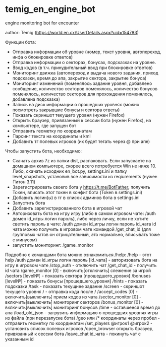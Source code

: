 # temig_en_engine_bot
engine monitoring bot for encounter

author: Temig (https://world.en.cx/UserDetails.aspx?uid=154783)


Функции бота:
- Отправка информации об уровне (номер, текст уровня,  автопереход, инфа о блокировке ответов)
- Отправка информации о секторах, бонусах, подсказках на уровне.
- Ввод кодов (в т.ч. принудительный ввод при блокировке ответов)
- Мониторинг движка (автопереход и выдача нового задания, приход подсказки, время до апа, закрытие сектора, закрытие бонуса)
- Мониторинг изменений (поменялось задание уровня,  добавлено сообщение, количество секторов поменялось,  количество бонусов поменялось, количество секторов для прохождения поменялось, добавлена подсказка)
- Запись на диск информации о прошедших уровнях (можно посмотреть закрывшие бонусы и сектора ответы)
- Показать скриншот текущего уровня (нужен Firefox)
- Открыть браузер, привязанный к сессии бота (нужен Firefox), на компьютере, где запущен бот
- Отправить геометку по координатам
- Парсинг текста на координаты и kml
- Добавить тг полевых игроков (их будет тегать через @ при апе)

Чтобы запустить бота, необходимо:
- Скачать архив 7z из папки dist, распаковать. Если запускаете на домашнем компьютере, скорее всего потребуется Win не ниже 10. Либо, скачать исходник en_bot.py, settings.ini и папку level_snapshots, установив все зависимости из reqiurements (нужен Питон 3.11)
- Зарегистрировать своего бота у https://t.me/BotFather, получить Токен, вписать этот токен в конфиг бота (Token в settings.ini)
- Добавить логин(ы) в тг в список админов бота в settings.ini
- Запустить бота
- Добавить зарегистрированного бота в игровой чат
- Авторизовать бота на игру игру (либо в самом игровом чате:
/auth домен id_игры логин пароль), 
либо через личку, если не хотите светить пароль в чате: 
/auth домен id_игры логин пароль id_чата
id чата можно получить в игровом чате командой /get_chat_id (для групповых чатов он отрицательный, это нормально, вписывать тоже с минусом)
- запустить мониторинг: /game_monitor

Подробно с командами бота можно ознакомиться /help:
/help - этот help
/auth домен id_игры логин пароль [id_чата] - авторизовать бота на игру в игровом чате
/stop_auth - отключить чат
/get_chat_id - получить id чата
/game_monitor [0] - включить\[отключить] слежение за игрой
/sectors [level№] - показать сектора [прошедшего_уровня]
/bonuses [level№] - показать бонусы [прошедшего_уровня]
/hints - показать подсказки
/task - показать текущнее задание
/screen - скриншот текущего уровня
/ - отправка кода после /
/accept_codes [0] - включить\[выключить] прием кодов из чата
/sector_monitor [0] - включить\[выключить] мониторинг секторов
/bonus_monitor [0] - включить\[выключить] мониторинг бонусов
/time - оставшееся время до апа
/load_old_json - загрузить информацию о прошедших уровнях игры из файла (при перезапуске бота)
/geo или /* координаты через пробел - отправить геометку по координатам 
/set_players @игрок1 @игрок2 - установить список полевых игроков
/open_browser открыть бразуер, привязанный к сессии бота
/leave_chat id_чата - покинуть чат с указанным id
